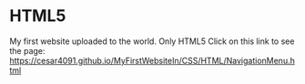# HTML5
My first website uploaded to the world. Only HTML5
Click on this link to see the page: https://cesar4091.github.io/MyFirstWebsiteIn/CSS/HTML/NavigationMenu.html
